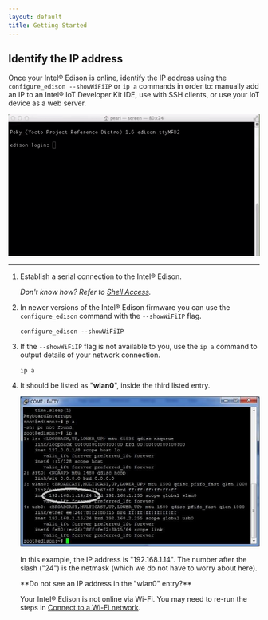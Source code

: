 ```yaml
---
layout: default
title: Getting Started
---
```


## Identify the IP address

Once your Intel® Edison is online, identify the IP address using the `configure_edison --showWiFiIP` or `ip a` commands in order to: manually add an IP to an Intel® IoT Developer Kit IDE, use with SSH clients, or use your IoT device as a web server.

![Animated gif: copying images files to flash storage](images/identify_ip-animated.gif)

---

1. Establish a serial connection to the Intel® Edison.

    _Don't know how? Refer to [Shell Access](/docs/shell_access/)._

2. In newer versions of the Intel® Edison firmware you can use the `configure_edison` command with the `--showWiFiIP` flag.

    ```
    configure_edison --showWiFiIP
    ```

3. If the `--showWiFiIP` flag is not available to you, use the `ip a` command to output details of your network connection.

    ```
    ip a
    ```

4. It should be listed as "**wlan0**", inside the third listed entry. 

    ![Result after running 'ip a' command with wlan0 entry highlighted](images/ip_a_result-wlan0_highlighted.jpg)

    In this example, the IP address is "192.168.1.14". The number after the slash ("24") is the netmask (which we do not have to worry about here).

    <div class="callout troubleshooting" markdown="1">
    **Do not see an IP address in the "wlan0" entry?**
    
    Your Intel® Edison is not online via Wi-Fi. You may need to re-run the steps in [Connect to a Wi-Fi network](connect.html#connect-to-a-wi-fi-network).
    </div>
